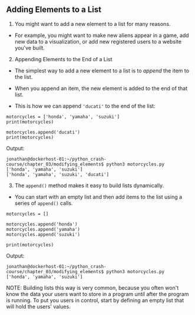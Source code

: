 ## Adding Elements to a List

1. You might want to add a new element to a list for many reasons.

- For example, you might want to make new aliens appear in a game, add new data to a visualization, or add new registered users to a website you've built. 

2. Appending Elements to the End of a List

- The simplest way to add a new element to a list is to *append* the item to the list. 

- When you append an item, the new element is added to the end of that list.

- This is how we can append `'ducati'` to the end of the list:

```
motorcycles = ['honda', 'yamaha', 'suzuki']
print(motorcycles)

motorcycles.append('ducati')
print(motorcycles)
```

Output:

```
jonathan@dockerhost-01:~/python_crash-course/chapter_03/modifying_elements$ python3 motorcycles.py
['honda', 'yamaha', 'suzuki']
['honda', 'yamaha', 'suzuki', 'ducati']
```

3. The `append()` method makes it easy to build lists dynamically. 

- You can start with an empty list and then add items to the list using a series of `append()` calls. 

```
motorcycles = []

motorcycles.append('honda')
motorcycles.append('yamaha')
motorcycles.append('suzuki')

print(motorcycles)
```

Output:

```
jonathan@dockerhost-01:~/python_crash-course/chapter_03/modifying_elements$ python3 motorcycles.py
['honda', 'yamaha', 'suzuki']
```

NOTE: Building lists this way is very common, because you often won't know the data your users want to store in a program until after the program is running. To put you users in control, start by defining an empty list that will hold the users' values.